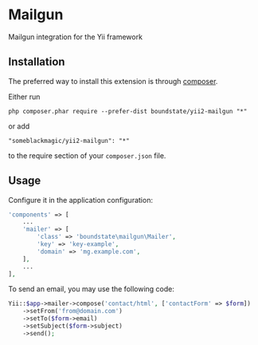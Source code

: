 # Mailgun

Mailgun integration for the Yii framework

## Installation

The preferred way to install this extension is through [composer](http://getcomposer.org/download/).

Either run

```
php composer.phar require --prefer-dist boundstate/yii2-mailgun "*"
```

or add

```
"someblackmagic/yii2-mailgun": "*"
```

to the require section of your `composer.json` file.

## Usage

Configure it in the application configuration:

```php
'components' => [
    ...
    'mailer' => [
        'class' => 'boundstate\mailgun\Mailer',
        'key' => 'key-example',
        'domain' => 'mg.example.com',
    ],
    ...
],
```

To send an email, you may use the following code:

```php
Yii::$app->mailer->compose('contact/html', ['contactForm' => $form])
    ->setFrom('from@domain.com')
    ->setTo($form->email)
    ->setSubject($form->subject)
    ->send();
```